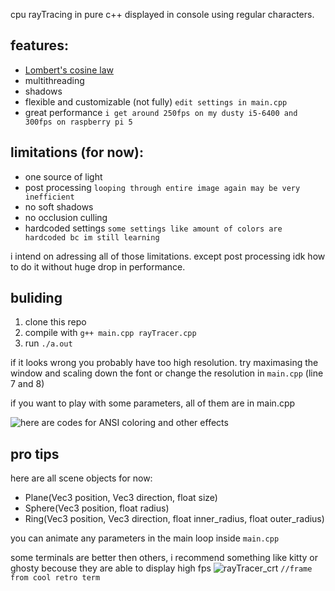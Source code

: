 cpu rayTracing in pure c++ displayed in console using regular characters.

features:
-
  - [Lombert's cosine law](https://en.wikipedia.org/wiki/Lambert%27s_cosine_law)
  - multithreading
  - shadows
  - flexible and customizable (not fully) `edit settings in main.cpp`
  - great performance `i get around 250fps on my dusty i5-6400 and 300fps on raspberry pi 5`

limitations (for now): 
-
  - one source of light
  - post processing `looping through entire image again may be very inefficient`
  - no soft shadows
  - no occlusion culling
  - hardcoded settings `some settings like amount of colors are hardcoded bc im still learning`
    
i intend on adressing all of those limitations. except post processing idk how to do it without huge drop in performance.

buliding
-
1. clone this repo
2. compile with `g++ main.cpp rayTracer.cpp` 
3. run `./a.out`

if it looks wrong you probably have too high resolution. try maximasing the window and scaling down the font or change the resolution in `main.cpp` (line 7 and 8)

if you want to play with some parameters, all of them are in main.cpp

![here are codes for ANSI coloring and other effects](https://stackoverflow.com/questions/4842424/list-of-ansi-color-escape-sequences)

pro tips
-
here are all scene objects for now:
- Plane(Vec3 position, Vec3 direction, float size)
- Sphere(Vec3 position, float radius)
- Ring(Vec3 position, Vec3 direction, float inner_radius, float outer_radius)

you can animate any parameters in the main loop inside `main.cpp`

some terminals are better then others, i recommend something like kitty or ghosty becouse they are able to display high fps
![rayTracer_crt](https://github.com/user-attachments/assets/48df6ea0-d79f-4216-97e1-bfa36dca8887)
```//frame from cool retro term```
